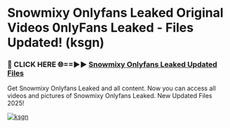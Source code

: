 # Snowmixy Onlyfans Leaked Original Videos 0nlyFans Leaked - Files Updated! (ksgn)

<h3>🔴 CLICK HERE 🌐==►► <a href="https://tinyurl.com/4seja8ks" rel="nofollow">Snowmixy Onlyfans Leaked Updated Files</a></h3>

Get Snowmixy Onlyfans Leaked and all content. Now you can access all videos and pictures of Snowmixy Onlyfans Leaked. New Updated Files 2025!

[![ksgn](https://i.imgur.com/EWjZXRe.gif)](https://tinyurl.com/4seja8ks)
